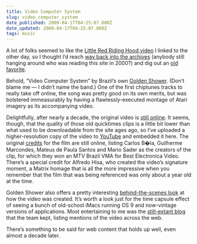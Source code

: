 ```yaml
---
title: Video Computer System
slug: video_computer_system
date_published: 2009-04-17T04:25:07.000Z
date_updated: 2009-04-17T04:25:07.000Z
tags: music
---
```


A lot of folks seemed to like the [Little Red Riding Hood video](http://dashes.com/anil/2009/03/this-is-how-we-should-talk-to-kids.html) I linked to the other day, so I thought I’d reach [way back into the archives](http://dashes.com/anil/2000/10/straight-outta.html) (anybody still hanging around who was reading this site in 2000?) and dig out an [old favorite](http://dashes.com/anil/2001/01/remember-a-few.html).

Behold, “Video Computer System” by Brazil’s own [Golden Shower](http://www.goldenshower.gs/). (Don’t blame me — I didn’t name the band.) One of the first chiptunes tracks to really take off online, the song was pretty good on its own merits, but was bolstered immeasurably by having a flawlessly-executed montage of Atari imagery as its accompanying video.

Delightfully, after nearly a decade, the original video is [still online](http://www.newvenue.com/archives/feature44/). It seems, though, that the quality of those old quicktimes clips is a little bit lower than what used to be downloadable from the site ages ago, so I’ve uploaded a higher-resolution copy of the video to [YouTube](http://www.youtube.com/watch?v=2rKkpHLl1Ew) and embedded it here. The original [credits](http://www.goldenshower.gs/e/quemfez.html) for the film are still online, listing Carlos B�la, Guilherme Marcondes, Mateus de Paula Santos and Mario Sader as the creators of the clip, for which they won an MTV Brazil VMA for Best Electronica Video. There’s a special credit for Alfredo Hisa, who created the video’s signature moment, a Matrix homage that is all the more impressive when you remember that the film that was being referenced was only about a year old at the time.

Golden Shower also offers a pretty interesting [behind-the-scenes look](http://www.goldenshower.gs/e/makingof.html) at how the video was created. It’s worth a look just for the time capsule effect of seeing a bunch of old-school iMacs running OS 9 and now-vintage versions of applications. Most entertaining to me was the [still-extant blog](http://www.goldenshower.gs/e/novidades.html) that the team kept, listing mentions of the video across the web.

There’s something to be said for web content that holds up well, even almost a decade later.
